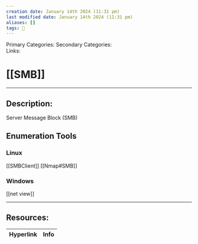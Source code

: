 ```yaml
---
creation date: January 14th 2024 (11:31 pm)
last modified date: January 14th 2024 (11:31 pm)
aliases: []
tags: 📕
---
```

 
Primary Categories: 
Secondary Categories:  
Links: 
# [[SMB]]  
___

## Description:  
Server Message Block (SMB)


## Enumeration Tools
### Linux
[[SMBClient]]
[[Nmap#SMB]]


### Windows
[[net view]]

___

## Resources:

| Hyperlink | Info |
| --------- | ---- |


